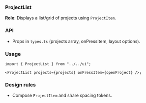 ### ProjectList

**Role**: Displays a list/grid of projects using `ProjectItem`.

### API

- Props in `types.ts` (projects array, onPressItem, layout options).

### Usage

```tsx
import { ProjectList } from "../../ui";

<ProjectList projects={projects} onPressItem={openProject} />;
```

### Design rules

- Compose `ProjectItem` and share spacing tokens.
